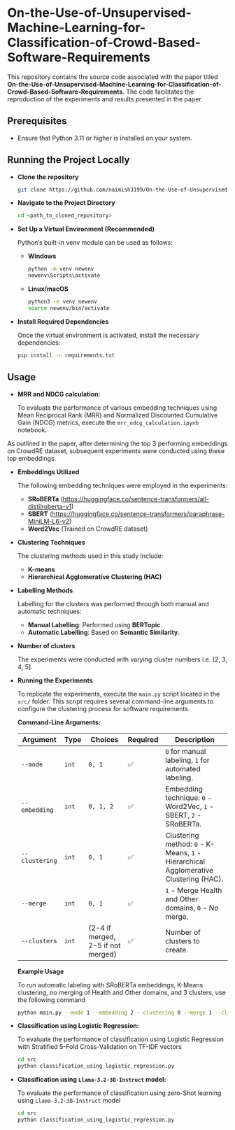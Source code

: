 # On-the-Use-of-Unsupervised-Machine-Learning-for-Classification-of-Crowd-Based-Software-Requirements

This repository contains the source code associated with the paper titled **On-the-Use-of-Unsupervised-Machine-Learning-for-Classification-of-Crowd-Based-Software-Requirements**. The code facilitates the reproduction of the experiments and results presented in the paper.

## Prerequisites

- Ensure that Python 3.11 or higher is installed on your system.

## Running the Project Locally

- **Clone the repository**

  ```bash
  git clone https://github.com/naimish3199/On-the-Use-of-Unsupervised-Machine-Learning-for-Classification-of-Crowd-Based-Software-Requirements.git
  ```

- **Navigate to the Project Directory**
  ```bash
  cd <path_to_cloned_repository>
  ```
- **Set Up a Virtual Environment (Recommended)**

  Python’s built-in venv module can be used as follows:

  - **Windows**

    ```bash
    python -m venv newenv
    newenv\Scripts\activate
    ```

  - **Linux/macOS**
    ```bash
    python3 -m venv newenv
    source newenv/bin/activate
    ```

- **Install Required Dependencies**

  Once the virtual environment is activated, install the necessary dependencies:

  ```bash
  pip install -r requirements.txt
  ```

## Usage

- **MRR and NDCG calculation:**

  To evaluate the performance of various embedding techniques using Mean Reciprocal Rank (MRR) and Normalized Discounted Cumulative Gain (NDCG) metrics, execute the `mrr_ndcg_calculation.ipynb` notebook.

As outlined in the paper, after determining the top 3 performing embeddings on CrowdRE dataset, subsequent experiments were conducted using these top embeddings.

- **Embeddings Utilized**

  The following embedding techniques were employed in the experiments:

  - **SRoBERTa** (https://huggingface.co/sentence-transformers/all-distilroberta-v1)
  - **SBERT** (https://huggingface.co/sentence-transformers/paraphrase-MiniLM-L6-v2)
  - **Word2Vec** (Trained on CrowdRE dataset)

- **Clustering Techniques**

  The clustering methods used in this study include:

  - **K-means**
  - **Hierarchical Agglomerative Clustering (HAC)**

- **Labelling Methods**

  Labelling for the clusters was performed through both manual and automatic techniques:

  - **Manual Labelling**: Performed using **BERTopic**.
  - **Automatic Labelling**: Based on **Semantic Similarity**.

- **Number of clusters**

  The experiments were conducted with varying cluster numbers i.e. [2, 3, 4, 5].

- **Running the Experiments**

  To replicate the experiments, execute the `main.py` script located in the `src/` folder. This script requires several command-line arguments to configure the clustering process for software requirements.

  **Command-Line Arguments:**

  | Argument       | Type  | Choices                            | Required | Description                                                                          |
  | -------------- | ----- | ---------------------------------- | -------- | ------------------------------------------------------------------------------------ |
  | `--mode`       | `int` | `0, 1`                             | ✅       | `0` for manual labeling, `1` for automated labeling.                                 |
  | `--embedding`  | `int` | `0, 1, 2`                          | ✅       | Embedding technique: `0` - Word2Vec, `1` - SBERT, `2` - SRoBERTa.                    |
  | `--clustering` | `int` | `0, 1`                             | ✅       | Clustering method: `0` - K-Means, `1` - Hierarchical Agglomerative Clustering (HAC). |
  | `--merge`      | `int` | `0, 1`                             | ✅       | `1` - Merge Health and Other domains, `0` - No merge.                                |
  | `--clusters`   | `int` | (2-4 if merged, 2-5 if not merged) | ✅       | Number of clusters to create.                                                        |

  **Example Usage**

  To run automatic labeling with SRoBERTa embeddings, K-Means clustering, no merging of Health and Other domains, and 3 clusters, use the following command

  ```bash
  python main.py --mode 1 --embedding 2 --clustering 0 --merge 1 --clusters 3
  ```

- **Classification using Logistic Regression:**

  To evaluate the performance of classification using Logistic Regression with Stratified 5-Fold Cross-Validation on TF-IDF vectors

  ```bash
  cd src
  python classification_using_logistic_regression.py
  ```

- **Classification using `Llama-3.2-3B-Instruct` model:**

  To evaluate the performance of classification using zero-Shot learning using `Llama-3.2-3B-Instruct` model

  ```bash
  cd src
  python classification_using_logistic_regression.py
  ```
